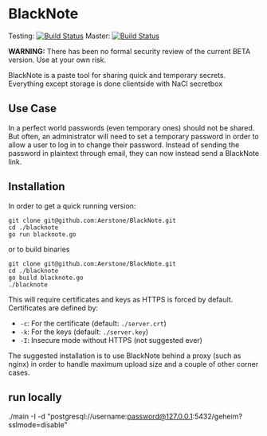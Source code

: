 BlackNote
=========

Testing: [![Build Status](https://travis-ci.org/Aerstone/BlackNote.svg?branch=testing)](https://travis-ci.org/Aerstone/BlackNote)
Master: [![Build Status](https://travis-ci.org/Aerstone/BlackNote.svg?branch=master)](https://travis-ci.org/Aerstone/BlackNote)

**WARNING:** There has been no formal security review of the current BETA version. Use at your own risk.

BlackNote is a paste tool for sharing quick and temporary secrets. Everything except storage is done clientside with NaCl secretbox

Use Case
--------
In a perfect world passwords (even temporary ones) should not be shared. But often, an administrator will need to set a temporary password in order to allow a user to log in to change their password. Instead of sending the password in plaintext through email, they can now instead send a BlackNote link.

Installation
------------
In order to get a quick running version:

```
git clone git@github.com:Aerstone/BlackNote.git
cd ./blacknote
go run blacknote.go 
```
or to build binaries

```
git clone git@github.com:Aerstone/BlackNote.git
cd ./blacknote
go build blacknote.go
./blacknote
```

This will require certificates and keys as HTTPS is forced by default. Certificates are defined by:

* `-c`: For the certificate (default: `./server.crt`)
* `-k`: For the keys (default: `./server.key`)
* `-I`: Insecure mode without HTTPS (not suggested ever)

The suggested installation is to use BlackNote behind a proxy (such as nginx) in order to handle maximum upload size and a couple of other corner cases.


## run locally
./main -I -d "postgresql://username:password@127.0.0.1:5432/geheim?sslmode=disable"
